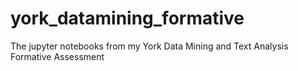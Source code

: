# york_datamining_formative
The jupyter notebooks from my York Data Mining and Text Analysis Formative Assessment
